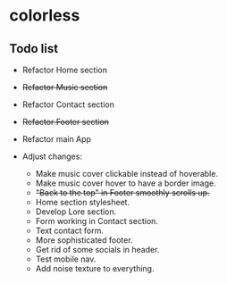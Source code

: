 # colorless

## Todo list

- Refactor Home section
- ~~Refactor Music section~~
- Refactor Contact section
- ~~Refactor Footer section~~
- Refactor main App


- Adjust changes:
  - Make music cover clickable instead of hoverable.
  - Make music cover hover to have a border image.
  - ~~"Back to the top" in Footer smoothly scrolls up.~~
  - Home section stylesheet.
  - Develop Lore section.
  - Form working in Contact section.
  - Text contact form.
  - More sophisticated footer.
  - Get rid of some socials in header.
  - Test mobile nav.
  - Add noise texture to everything.
  